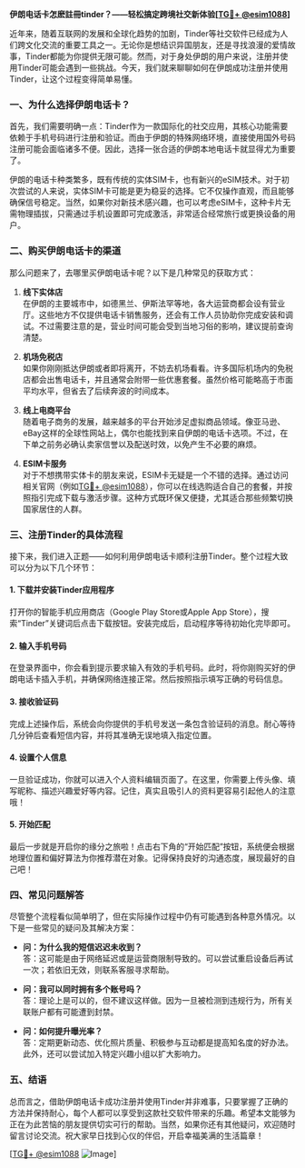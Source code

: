 **伊朗电话卡怎麽註冊tinder？——轻松搞定跨境社交新体验[[TG💪+ @esim1088](https://t.me/s/esim1088)]**

近年来，随着互联网的发展和全球化趋势的加剧，Tinder等社交软件已经成为人们跨文化交流的重要工具之一。无论你是想结识异国朋友，还是寻找浪漫的爱情故事，Tinder都能为你提供无限可能。然而，对于身处伊朗的用户来说，注册并使用Tinder可能会遇到一些挑战。今天，我们就来聊聊如何在伊朗成功注册并使用Tinder，让这个过程变得简单易懂。

### **一、为什么选择伊朗电话卡？**

首先，我们需要明确一点：Tinder作为一款国际化的社交应用，其核心功能需要依赖于手机号码进行注册和验证。而由于伊朗的特殊网络环境，直接使用国外号码注册可能会面临诸多不便。因此，选择一张合适的伊朗本地电话卡就显得尤为重要了。

伊朗的电话卡种类繁多，既有传统的实体SIM卡，也有新兴的eSIM技术。对于初次尝试的人来说，实体SIM卡可能是更为稳妥的选择。它不仅操作直观，而且能够确保信号稳定。当然，如果你对新技术感兴趣，也可以考虑eSIM卡，这种卡片无需物理插拔，只需通过手机设置即可完成激活，非常适合经常旅行或更换设备的用户。

### **二、购买伊朗电话卡的渠道**

那么问题来了，去哪里买伊朗电话卡呢？以下是几种常见的获取方式：

1. **线下实体店**  
   在伊朗的主要城市中，如德黑兰、伊斯法罕等地，各大运营商都会设有营业厅。这些地方不仅提供电话卡销售服务，还会有工作人员协助你完成安装和调试。不过需要注意的是，营业时间可能会受到当地习俗的影响，建议提前查询清楚。

2. **机场免税店**  
   如果你刚刚抵达伊朗或者即将离开，不妨去机场看看。许多国际机场内的免税店都会出售电话卡，并且通常会附带一些优惠套餐。虽然价格可能略高于市面平均水平，但省去了后续奔波的时间成本。

3. **线上电商平台**  
   随着电子商务的发展，越来越多的平台开始涉足虚拟商品领域。像亚马逊、eBay这样的全球性网站上，偶尔也能找到来自伊朗的电话卡选项。不过，在下单之前务必确认卖家信誉以及配送时效，以免产生不必要的麻烦。

4. **ESIM卡服务**  
   对于不想携带实体卡的朋友来说，ESIM卡无疑是一个不错的选择。通过访问相关官网（例如[TG💪+ @esim1088](https://t.me/s/esim1088)），你可以在线选购适合自己的套餐，并按照指引完成下载与激活步骤。这种方式既环保又便捷，尤其适合那些频繁切换国家居住的人群。

### **三、注册Tinder的具体流程**

接下来，我们进入正题——如何利用伊朗电话卡顺利注册Tinder。整个过程大致可以分为以下几个环节：

#### **1. 下载并安装Tinder应用程序**
打开你的智能手机应用商店（Google Play Store或Apple App Store），搜索“Tinder”关键词后点击下载按钮。安装完成后，启动程序等待初始化完毕即可。

#### **2. 输入手机号码**
在登录界面中，你会看到提示要求输入有效的手机号码。此时，将你刚购买好的伊朗电话卡插入手机，并确保网络连接正常。然后按照指示填写正确的号码信息。

#### **3. 接收验证码**
完成上述操作后，系统会向你提供的手机号发送一条包含验证码的消息。耐心等待几分钟后查看短信内容，并将其准确无误地填入指定位置。

#### **4. 设置个人信息**
一旦验证成功，你就可以进入个人资料编辑页面了。在这里，你需要上传头像、填写昵称、描述兴趣爱好等内容。记住，真实且吸引人的资料更容易引起他人的注意哦！

#### **5. 开始匹配**
最后一步就是开启你的缘分之旅啦！点击右下角的“开始匹配”按钮，系统便会根据地理位置和偏好算法为你推荐潜在对象。记得保持良好的沟通态度，展现最好的自己吧！

### **四、常见问题解答**

尽管整个流程看似简单明了，但在实际操作过程中仍有可能遇到各种意外情况。以下是一些常见的疑问及其解决方案：

- **问：为什么我的短信迟迟未收到？**  
  答：这可能是由于网络延迟或是运营商限制导致的。可以尝试重启设备后再试一次；若依旧无效，则联系客服寻求帮助。

- **问：我可以同时拥有多个账号吗？**  
  答：理论上是可以的，但不建议这样做。因为一旦被检测到违规行为，所有关联账户都有可能遭到封禁。

- **问：如何提升曝光率？**  
  答：定期更新动态、优化照片质量、积极参与互动都是提高知名度的好办法。此外，还可以尝试加入特定兴趣小组以扩大影响力。

### **五、结语**

总而言之，借助伊朗电话卡成功注册并使用Tinder并非难事，只要掌握了正确的方法并保持耐心，每个人都可以享受到这款社交软件带来的乐趣。希望本文能够为正在为此苦恼的朋友提供切实可行的帮助。当然，如果你还有其他疑问，欢迎随时留言讨论交流。祝大家早日找到心仪的伴侣，开启幸福美满的生活篇章！

[[TG💪+ @esim1088](https://t.me/s/esim1088) ![Image](https://i.postimg.cc/4NQfJmqS/Snipaste-2025-05-13-00-14-12.png)]